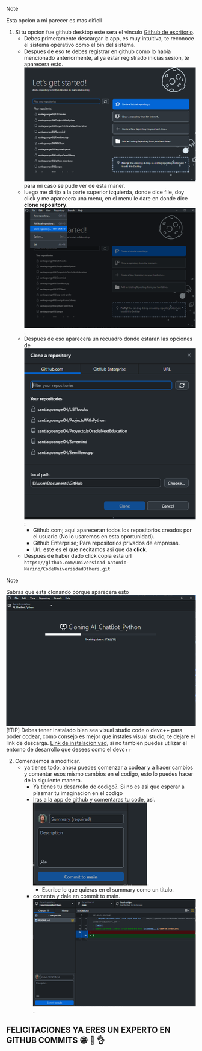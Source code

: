 > [!NOTE]
> Esta opcion a mi parecer es mas dificil
1. Si tu opcion fue github desktop este sera el vinculo [Github de escritorio](https://desktop.github.com/).
   - Debes primeramente descargar la app, es muy intuitiva, te reconoce el sistema operativo como el bin del sistema.
   - Despues de eso te debes registrar en github como lo habia mencionado anteriormente, al ya estar registrado inicias sesion, te aparecera esto.
     ![Imagen principio githubdesktop](/imge/inicio.png) para mi caso se pude ver de esta maner.
   - luego me dirijo a la parte superior izquierda, donde dice file, doy click y me aparecera una menu, en el menu le dare en donde dice **clone repository**. ![clonacion repo](/imge/clonacion.png).
   - Despues de eso aparecera un recuadro donde estaran las opciones de ![url Clonacion](/imge/clonacionUrl.png) :
      - Github.com; aqui apareceran todos los repositorios creados por el usuario (No lo usaremos en esta oportunidad).
      - Github Enterprise; Para repositorios privados de empresas.
      - Url; este es el que necitamos asi que da **click**.
   - Despues de haber dado click copia esta url ``` https://github.com/Universidad-Antonio-Narino/CodeUniversidadOthers.git``` 
> [!NOTE]
> Sabras que esta clonando porque aparecera esto ![clonando...](/imge/yaClonado.png)
> [!TIP]
> Debes tener instalado bien sea visual studio code o devc++ para poder codear, como consejo es mejor que instales visual studio, te dejare el link de descarga. [Link de instalacion vsd](https://code.visualstudio.com/download), si no tambien puedes utilizar el entorno de desarrollo que desees como el devc++

2. Comenzemos a modificar.
    - ya tienes todo, ahora puedes comenzar a codear y a hacer cambios y comentar esos mismo cambios en el codigo, esto lo puedes hacer de la siguiente manera.
        - Ya tienes tu desarrollo de codigo?. Si no es asi que esperar a plasmar tu imaginacion en el codigo
        - Iras a la app de github y comentaras tu code, asi. ![comentando](/imge/comentar.png).
           - Escribe lo que quieras en el summary como un titulo.
        - comenta y dale en commit to main.
        ![comentando](/imge/cambios.png).

## FELICITACIONES YA ERES UN EXPERTO EN GITHUB COMMITS :grin: :call_me_hand: :ok_hand: